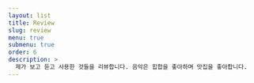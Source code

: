 ```yaml
---
layout: list
title: Review
slug: review
menu: true
submenu: true
order: 6
description: >
  제가 보고 듣고 사용한 것들을 리뷰합니다. 음악은 힙합을 좋아하며 맛집을 좋아합니다.
---
```

